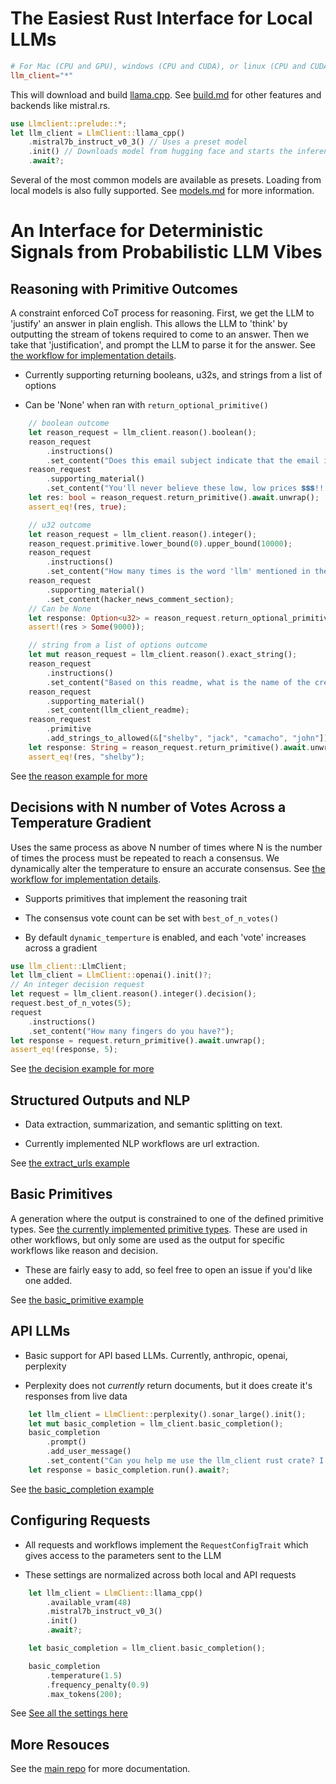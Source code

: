 # The Easiest Rust Interface for Local LLMs 

```toml
# For Mac (CPU and GPU), windows (CPU and CUDA), or linux (CPU and CUDA)
llm_client="*"
```

This will download and build [llama.cpp](https://github.com/ggerganov/llama.cpp/blob/master/docs/build.md). See [build.md](../docs/build.md) for other features and backends like mistral.rs. 

```rust
use Llmclient::prelude::*;
let llm_client = LlmClient::llama_cpp()
    .mistral7b_instruct_v0_3() // Uses a preset model
    .init() // Downloads model from hugging face and starts the inference interface
    .await?;
```

Several of the most common models are available as presets. Loading from local models is also fully supported. See [models.md](./docs/models.md) for more information.

# An Interface for Deterministic Signals from Probabilistic LLM Vibes

## Reasoning with Primitive Outcomes

A constraint enforced CoT process for reasoning. First, we get the LLM to 'justify' an answer in plain english. This allows the LLM to 'think' by outputting the stream of tokens required to come to an answer. Then we take that 'justification', and prompt the LLM to parse it for the answer. See [the workflow for implementation details](./src/workflows/reason/one_round.rs).

- Currently supporting returning booleans, u32s, and strings from a list of options

- Can be 'None' when ran with `return_optional_primitive()`

```rust
    // boolean outcome
    let reason_request = llm_client.reason().boolean();
    reason_request
        .instructions()
        .set_content("Does this email subject indicate that the email is spam?");
    reason_request
        .supporting_material()
        .set_content("You'll never believe these low, low prices 💲💲💲!!!");
    let res: bool = reason_request.return_primitive().await.unwrap();
    assert_eq!(res, true);

    // u32 outcome
    let reason_request = llm_client.reason().integer();
    reason_request.primitive.lower_bound(0).upper_bound(10000);
    reason_request
        .instructions()
        .set_content("How many times is the word 'llm' mentioned in these comments?");
    reason_request
        .supporting_material()
        .set_content(hacker_news_comment_section);
    // Can be None
    let response: Option<u32> = reason_request.return_optional_primitive().await.unwrap();
    assert!(res > Some(9000));

    // string from a list of options outcome
    let mut reason_request = llm_client.reason().exact_string();
    reason_request
        .instructions()
        .set_content("Based on this readme, what is the name of the creator of this project?");
    reason_request
        .supporting_material()
        .set_content(llm_client_readme);
    reason_request
        .primitive
        .add_strings_to_allowed(&["shelby", "jack", "camacho", "john"]);
    let response: String = reason_request.return_primitive().await.unwrap();
    assert_eq!(res, "shelby");
```

See [the reason example for more](./examples/reason.rs)

## Decisions with N number of Votes Across a Temperature Gradient 

Uses the same process as above N number of times where N is the number of times the process must be repeated to reach a consensus. We dynamically alter the temperature to ensure an accurate consensus. See [the workflow for implementation details](./src/workflows/reason/decision.rs).

- Supports primitives that implement the reasoning trait

- The consensus vote count can be set with `best_of_n_votes()`

- By default `dynamic_temperture` is enabled, and each 'vote' increases across a gradient

```rust
use llm_client::LlmClient;
let llm_client = LlmClient::openai().init()?;
// An integer decision request
let request = llm_client.reason().integer().decision();
request.best_of_n_votes(5); 
request
    .instructions()
    .set_content("How many fingers do you have?");
let response = request.return_primitive().await.unwrap();
assert_eq!(response, 5);
```

See [the decision example for more](./examples/decision.rs)

## Structured Outputs and NLP

- Data extraction, summarization, and semantic splitting on text.

- Currently implemented NLP workflows are url extraction. 

See [the extract_urls example](./examples/extract_urls.rs)

## Basic Primitives

A generation where the output is constrained to one of the defined primitive types. See [the currently implemented primitive types](./src/primitives/mod.rs). These are used in other workflows, but only some are used as the output for specific workflows like reason and decision.

- These are fairly easy to add, so feel free to open an issue if you'd like one added.

See [the basic_primitive example](./examples/basic_primitive.rs)

## API LLMs

- Basic support for API based LLMs. Currently, anthropic, openai, perplexity

- Perplexity does not *currently* return documents, but it does create it's responses from live data

```rust
    let llm_client = LlmClient::perplexity().sonar_large().init();
    let mut basic_completion = llm_client.basic_completion();
    basic_completion
        .prompt()
        .add_user_message()
        .set_content("Can you help me use the llm_client rust crate? I'm having trouble getting cuda to work.");
    let response = basic_completion.run().await?;
```

See [the basic_completion example](./examples/basic_completion.rs)


## Configuring Requests

- All requests and workflows implement the `RequestConfigTrait` which gives access to the parameters sent to the LLM

- These settings are normalized across both local and API requests

```rust
    let llm_client = LlmClient::llama_cpp()
        .available_vram(48)
        .mistral7b_instruct_v0_3()
        .init()
        .await?;

    let basic_completion = llm_client.basic_completion();

    basic_completion
        .temperature(1.5)
        .frequency_penalty(0.9)
        .max_tokens(200);
```
See [See all the settings here](../llm_interface/src/requests/req_components.rs)


## More Resouces

See the [main repo](https://github.com/ShelbyJenkins/llm_client) for more documentation.


